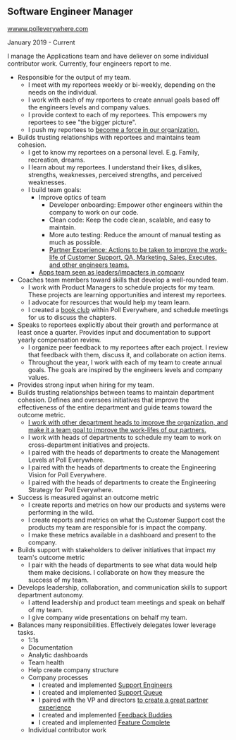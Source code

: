 ## Software Engineer Manager

[wwww.polleverywhere.com](wwww.polleverywhere.com)

January 2019 - Current

I manage the Applications team and have deliever on some individual contributor work. Currently, four engineers report to me.

- Responsible for the output of my team.
    - I meet with my reportees weekly or bi-weekly, depending on the needs on the individual.
    - I work with each of my reportees to create annual goals based off the engineers levels and company values.
    - I provide context to each of my reportees. This empowers my reportees to see "the bigger picture". 
    - I push my reportees to [become a force in our organization.](have_impact)
- Builds trusting relationships with reportees and maintains team cohesion.
    - I get to know my reportees on a personal level. E.g. Family, recreation, dreams.
    - I learn about my reportees. I understand their likes, dislikes, strengths, weaknesses, perceived strengths, and perceived weaknesses.
    - I build team goals:
        - Improve optics of team
            - Developer onboarding: Empower other engineers within the company to work on our code.
            - Clean code: Keep the code clean, scalable, and easy to maintain.
            - More auto testing: Reduce the amount of manual testing as much as possible.
            - [Partner Experience: Actions to be taken to improve the work-life of Customer Support, QA, Marketing, Sales, Executes, and other engineers teams.](articles/team_development/partner_experience)
        - [Apps team seen as leaders/impacters in company](have_impact)
- Coaches team members toward skills that develop a well-rounded team.
    - I work with Product Managers to schedule projects for my team. These projects are learning opportunities and interest my reportees.
    - I advocate for resources that would help my team learn.
    - I created a [book club](articles/team_development/book_club) within Poll Everywhere, and schedule meetings for us to discuss the chapters.
- Speaks to reportees explicitly about their growth and performance at least once a quarter. Provides input and documentation to support yearly compensation review.
    - I organize peer feedback to my reportees after each project. I review that feedback with them, discuss it, and collaborate on action items.
    - Throughout the year, I work with each of my team to create annual goals. The goals are inspired by the engineers levels and company values.
- Provides strong input when hiring for my team.
- Builds trusting relationships between teams to maintain department cohesion. Defines and oversees initiatives that improve the effectiveness of the entire department and guide teams toward the outcome metric.
    - [I work with other department heads to improve the organization, and make it a team goal to improve the work-lifes of our partners.](articles/team_development/partner_experience)
     - I work with heads of departments to schedule my team to work on cross-department initiatives and projects.
    - I paired with the heads of departments to create the Management Levels at Poll Everywhere.
    - I paired with the heads of departments to create the Engineering Vision for Poll Everywhere.
    - I paired with the heads of departments to create the Engineering Strategy for Poll Everywhere.
- Success is measured against an outcome metric
    - I create reports and metrics on how our products and systems were performing in the wild.
    - I create reports and metrics on what the Customer Support cost the products my team are responsible for is impact the company.
    - I make these metrics available in a dashboard and present to the company.
- Builds support with stakeholders to deliver initiatives that impact my team's outcome metric
    - I pair with the heads of departments to see what data would help them make decisions. I collaborate on how they measure the success of my team.
- Develops leadership, collaboration, and communication skills to support department autonomy.
    - I attend leadership and product team meetings and speak on behalf of my team.
    - I give company wide presentations on behalf my team.
- Balances many responsibilities. Effectively delegates lower leverage tasks.
    - 1:1s
    - Documentation
    - Analytic dashboards
    - Team health
    - Help create company structure
    - Company processes
        - I created and implemented [Support Engineers](articles/team_development/sprint_support_engineer)
        - I created and implemented [Support Queue](articles/team_development/support_queue)
        - I paired with the VP and directors [to create a great partner experience](articles/team_development/partner_experience)
        - I created and implemented [Feedback Buddies](articles/team_development/feedback_buddies)
        - I created and implemented [Feature Complete](articles/team_development/feature_complete)
    - Individual contributor work
